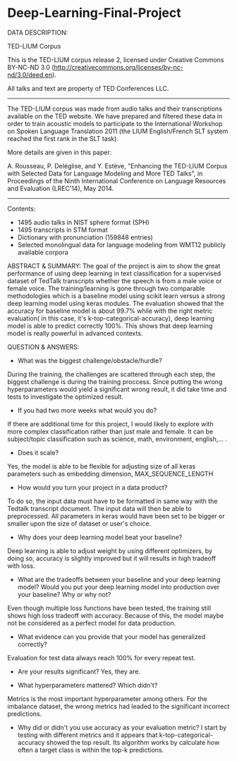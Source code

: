 # Deep-Learning-Final-Project

DATA DESCRIPTION:

TED-LIUM Corpus

This is the TED-LIUM corpus release 2, 
licensed under Creative Commons BY-NC-ND 3.0 (http://creativecommons.org/licenses/by-nc-nd/3.0/deed.en). 

All talks and text are property of TED Conferences LLC. 

--- 

The TED-LIUM corpus was made from audio talks and their transcriptions available on the TED website. We have prepared and filtered these data in order to train acoustic models to participate to the International Workshop on Spoken Language Translation 2011 (the LIUM English/French SLT system reached the first rank in the SLT task). 

More details are given in this paper: 

A. Rousseau, P. Deléglise, and Y. Estève, "Enhancing the TED-LIUM Corpus with Selected Data for Language Modeling and More TED Talks",
in Proceedings of the Ninth International Conference on Language Resources and Evaluation (LREC’14), May 2014.

--- 

Contents: 

- 1495 audio talks in NIST sphere format (SPH) 
- 1495 transcripts in STM format 
- Dictionary with pronunciation (159848 entries) 
- Selected monolingual data for language modeling from WMT12 publicly available corpora

ABSTRACT & SUMMARY:
The goal of the project is aim to show the great performance of using deep learning in text classification for a supervised dataset of TedTalk transcripts whether the speech is from a male voice or female voice. The training/learning is gone through two comparable methodologies which is a baseline model using scikit learn versus a strong deep learning model using keras modules. The evaluation showed that the accuracy for baseline model is about 99.7% while with the right metric evaluation( in this case, it's k-top-categorical-accuracy), deep learning model is able to predict correctly 100%. This shows that deep learning model is really powerful in advanced contexts.

QUESTION & ANSWERS:
* What was the biggest challenge/obstacle/hurdle?

During the training, the challenges are scattered through each step, the biggest challenge is during the training proccess. Since putting the wrong hyperparameters would yield a significant wrong result, it did take time and tests to investigate the optimized result.

* If you had two more weeks what would you do?

If there are additional time for this project, I would likely to explore with more complex classification rather than just male and female. It can be subject/topic classification such as science, math, environment, english,... .
    
* Does it scale?

Yes, the model is able to be flexible for adjusting size of all keras parameters such as embedding dimension, MAX_SEQUENCE_LENGTH 

* How would you turn your project in a data product?

To do so, the input data must have to be formatted in same way with the Tedtalk transcript document. The input data will then be able to preprocessed. All parameters in keras would have been set to be bigger or smaller upon the size of dataset or user's choice.

* Why does your deep learning model beat your baseline?

Deep learning is able to adjust weight by using different optimizers, by doing so, accuracy is slightly improved but it will results in high tradeoff with loss.

* What are the tradeoffs between your baseline and your deep learning model? Would you put your deep learning model into production over your baseline? Why or why not?

Even though multiple loss functions have been tested, the training still shows high loss tradeoff with accuracy. Because of this, the model maybe not be considered as a perfect model for data production.

* What evidence can you provide that your model has generalized correctly?

Evaluation for test data always reach 100% for every repeat test.

* Are your results significant?
Yes, they are.

* What hyperparameters mattered? Which didn't?

Metrics is the most important hyperparameter among others. For the imbalance dataset, the wrong metrics had leaded to the significant incorrect predictions.

* Why did or didn't you use accuracy as your evaluation metric?
I start by testing with different metrics and it appears that k-top-categorical-accuracy showed the top result. Its algorithm works by calculate how often a target class is within the top-k predictions.
